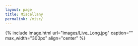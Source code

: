 ```yaml
---
layout: page
title: Miscellany
permalink: /misc/
---
```


{% include image.html url="images/Live_Long.jpg" caption="" max_width="300px" align="center" %}
